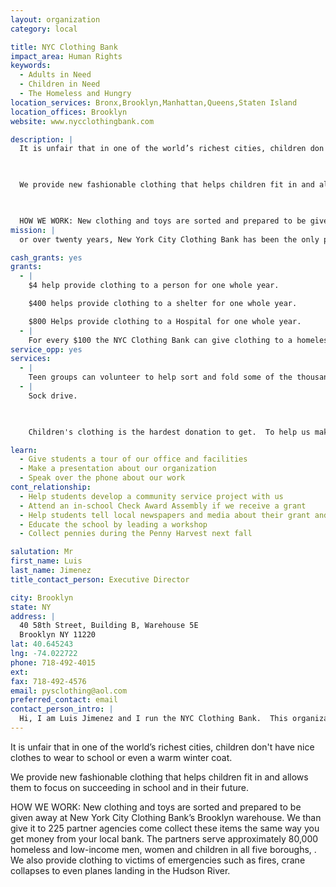 ```yaml
---
layout: organization
category: local

title: NYC Clothing Bank
impact_area: Human Rights
keywords: 
  - Adults in Need
  - Children in Need
  - The Homeless and Hungry
location_services: Bronx,Brooklyn,Manhattan,Queens,Staten Island
location_offices: Brooklyn
website: www.nycclothingbank.com

description: |
  It is unfair that in one of the world’s richest cities, children don't have nice clothes to wear to school or even a warm winter coat.

  

  We provide new fashionable clothing that helps children fit in and allows them to focus on succeeding in school and in their future.

  

  HOW WE WORK: New clothing and toys are sorted and prepared to be given away at New York City Clothing Bank’s Brooklyn warehouse.  We than give it to 225 partner agencies come collect these items the same way you get money from your local bank.  The partners serve approximately 80,000 homeless and low-income men, women and children in all five boroughs, .  We also provide clothing to victims of emergencies such as fires, crane collapses to even planes landing in the Hudson River.
mission: |
  or over twenty years, New York City Clothing Bank has been the only program in New York City to distribute new apparel, toys and other goods to help New Yorkers in need through its Clothing Community Resource Center (CCRC). This new merchandise assists the City’s adult homeless and low income population in achieving self-sufficiency and the self-confidence necessary to find employment and housing. New fashionable clothing also helps to increase children’s self-esteem and allows them to focus on succeeding in school and in their future endeavors.

cash_grants: yes
grants: 
  - |
    $4 help provide clothing to a person for one whole year.

    $400 helps provide clothing to a shelter for one whole year.

    $800 Helps provide clothing to a Hospital for one whole year.
  - |
    For every $100 the NYC Clothing Bank can give clothing to a homeless shelter each season.  This is very important in September so the children at these shelters can have new clothes to go back to school. This is also very important in December so children at these shelters have new clothes for the holidays as well as toys.
service_opp: yes
services: 
  - |
    Teen groups can volunteer to help sort and fold some of the thousands pieces of clothing we distribute to the needy.
  - |
    Sock drive.

    

    Children's clothing is the hardest donation to get.  To help us make sure we have enough children's clothing, we ask groups to collect new packages of children's socks and undergarments.  This group donation would then be directly delivered to a specific partner such as a family shelter.

learn: 
  - Give students a tour of our office and facilities
  - Make a presentation about our organization
  - Speak over the phone about our work
cont_relationship: 
  - Help students develop a community service project with us
  - Attend an in-school Check Award Assembly if we receive a grant
  - Help students tell local newspapers and media about their grant and/or project with us
  - Educate the school by leading a workshop
  - Collect pennies during the Penny Harvest next fall

salutation: Mr
first_name: Luis
last_name: Jimenez
title_contact_person: Executive Director

city: Brooklyn
state: NY
address: |
  40 58th Street, Building B, Warehouse 5E     
  Brooklyn NY 11220
lat: 40.645243
lng: -74.022722
phone: 718-492-4015
ext: 
fax: 718-492-4576
email: pysclothing@aol.com
preferred_contact: email
contact_person_intro: |
  Hi, I am Luis Jimenez and I run the NYC Clothing Bank.  This organization allows me to help people help those less fortunate I am.  Several years ago my son talked me into doing a penny drive for his grammar school and it was the most fun I had helping children make a difference.
---
```

It is unfair that in one of the world’s richest cities, children don't have nice clothes to wear to school or even a warm winter coat.



We provide new fashionable clothing that helps children fit in and allows them to focus on succeeding in school and in their future.



HOW WE WORK: New clothing and toys are sorted and prepared to be given away at New York City Clothing Bank’s Brooklyn warehouse.  We than give it to 225 partner agencies come collect these items the same way you get money from your local bank.  The partners serve approximately 80,000 homeless and low-income men, women and children in all five boroughs, .  We also provide clothing to victims of emergencies such as fires, crane collapses to even planes landing in the Hudson River.